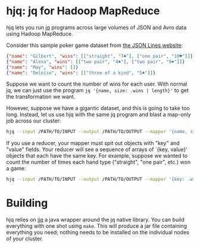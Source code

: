 hjq: jq for Hadoop MapReduce
============================

hjq lets you run [jq](https://stedolan.github.io/jq/) programs across large volumes of JSON and Avro data using Hadoop MapReduce.

Consider this sample poker game dataset from [the JSON Lines website](http://jsonlines.org/examples/):
```json
{"name": "Gilbert", "wins": [["straight", "7♣"], ["one pair", "10♥"]]}
{"name": "Alexa", "wins": [["two pair", "4♠"], ["two pair", "9♠"]]}
{"name": "May", "wins": []}
{"name": "Deloise", "wins": [["three of a kind", "5♣"]]}
```

Suppose we want to count the number of wins for each user. With normal jq, we can just use the program `jq '{name, size: .wins | length}'` to get the transformation we want.  

However, suppose we have a gigantic dataset, and this is going to take too long.  Instead, let us use hjq with the same jq program and blast a map-only job across our cluster:
```bash
hjq --input /PATH/TO/INPUT --output /PATH/TO/OUTPUT --mapper '{name, size: .wins | length}'
```

If you use a reducer, your mapper must spit out objects with "key" and "value" fields.  Your reducer will see a sequence of arrays of `{key, value}' objects that each have the same key.  For example, suppose we wanted to count the number of times each hand type ("straight", "one pair", etc.) won a game:

```bash
hjq --input /PATH/TO/INPUT --output /PATH/TO/OUTPUT --mapper '{key: .wins | .[] | .[0], value: 1}' --reducer '{hand: .[0].key, count: map(.value) | add }'`
```

Building
========

hjq relies on [jjq](https://github.com/bskaggs/jjq) a java wrapper around the jq native library.  You can build everything with one shot using `make`.  This will produce a jar file containing everything you need; nothing needs to be installed on the individual nodes of your cluster.
